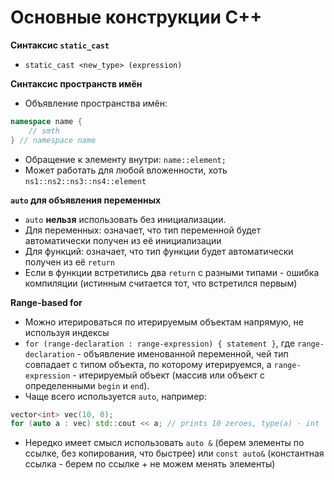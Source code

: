 # Основные конструкции С++

**Синтаксис `static_cast`**

* `static_cast <new_type> (expression)`

**Синтаксис пространств имён**

* Объявление пространства имён:

```c++
namespace name {
    // smth
} // namespace name
```

* Обращение к элементу внутри: `name::element;`
* Может работать для любой вложенности, хоть `ns1::ns2::ns3::ns4::element`

**`auto` для объявления переменных**

* `auto` **нельзя** использовать без инициализации.
* Для переменных: означает, что тип переменной будет автоматически получен из её инициализации
* Для функций: означает, что тип функции будет автоматически получен из её `return`
* Если в функции встретились два `return` с разными типами - ошибка компиляции (истинным считается
  тот, что встретился первым)

**Range-based for**

* Можно итерироваться по итерируемым объектам напрямую, не используя индексы
* `for (range-declaration : range-expression) { statement }`, где `range-declaration` - объявление
  именованной переменной, чей тип совпадает с типом объекта, по которому итерируемся,
  а `range-expression` - итерируемый объект (массив или объект с определенными `begin` и `end`).
* Чаще всего используется `auto`, например:

```c++
vector<int> vec(10, 0);
for (auto a : vec) std::cout << a; // prints 10 zeroes, type(a) - int
```

* Нередко имеет смысл использовать `auto &` (берем элементы по ссылке, без копирования, что быстрее)
  или `const auto&` (константная ссылка - берем по ссылке + не можем менять элементы)